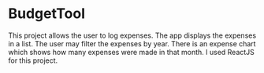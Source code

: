 # BudgetTool

This project allows the user to log expenses. The app displays the expenses in a list. The user may filter the expenses by year. There is an expense chart which shows how many expenses were made in that month. I used ReactJS for this project.
